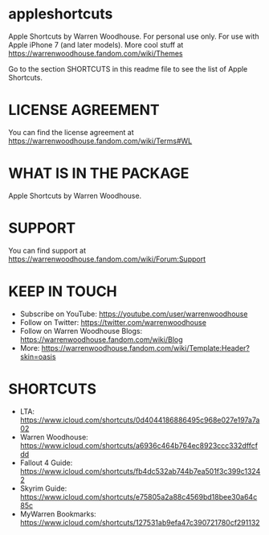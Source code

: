 # appleshortcuts
Apple Shortcuts by Warren Woodhouse. For personal use only. For use with Apple iPhone 7 (and later models). More cool stuff at https://warrenwoodhouse.fandom.com/wiki/Themes

Go to the section SHORTCUTS in this readme file to see the list of Apple Shortcuts.

# LICENSE AGREEMENT
You can find the license agreement at https://warrenwoodhouse.fandom.com/wiki/Terms#WL

# WHAT IS IN THE PACKAGE
Apple Shortcuts by Warren Woodhouse.

# SUPPORT
You can find support at https://warrenwoodhouse.fandom.com/wiki/Forum:Support

# KEEP IN TOUCH
* Subscribe on YouTube: https://youtube.com/user/warrenwoodhouse
* Follow on Twitter: https://twitter.com/warrenwoodhouse
* Follow on Warren Woodhouse Blogs: https://warrenwoodhouse.fandom.com/wiki/Blog
* More: https://warrenwoodhouse.fandom.com/wiki/Template:Header?skin=oasis

# SHORTCUTS
* LTA: https://www.icloud.com/shortcuts/0d4044186886495c968e027e197a7a02
* Warren Woodhouse: https://www.icloud.com/shortcuts/a6936c464b764ec8923ccc332dffcfdd
* Fallout 4 Guide: https://www.icloud.com/shortcuts/fb4dc532ab744b7ea501f3c399c13242
* Skyrim Guide: https://www.icloud.com/shortcuts/e75805a2a88c4569bd18bee30a64c85c
* MyWarren Bookmarks: https://www.icloud.com/shortcuts/127531ab9efa47c390721780cf291132
